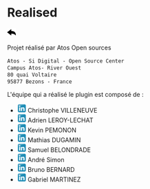 # Realised

[![](../../screenshots/other/Go-back.png)](../../README-fr.md)

Projet réalisé par Atos Open sources

```
Atos - Si Digital - Open Source Center
Campus Atos- River Ouest
80 quai Voltaire
95877 Bezons - France
```

L'équipe qui a réalisé le plugin est composé de :

- [![](../../screenshots/other/linkedin.png)](https://www.linkedin.com/in/christophe-villeneuve-3a68743) Christophe VILLENEUVE
- [![](../../screenshots/other/linkedin.png)](https://www.linkedin.com/in/adrien-leroy-lechat-391028175) Adrien LEROY-LECHAT
- [![](../../screenshots/other/linkedin.png)](https://www.linkedin.com/in/kevin-pemonon) Kevin PEMONON
- [![](../../screenshots/other/linkedin.png)](https://www.linkedin.com/in/mathias-dugamin-27ab23170) Mathias DUGAMIN
- [![](../../screenshots/other/linkedin.png)](https://www.linkedin.com/in/samuelbelondrade) Samuel BELONDRADE
- [![](../../screenshots/other/linkedin.png)](https://www.linkedin.com/in/andre-simon-9701a7130/) André Simon
- [![](../../screenshots/other/linkedin.png)](https://www.linkedin.com/in/bruno-bernard-2a7543110/) Bruno BERNARD
- [![](../../screenshots/other/linkedin.png)](https://www.linkedin.com/in/gabriel-martinez-002025142/) Gabriel MARTINEZ
